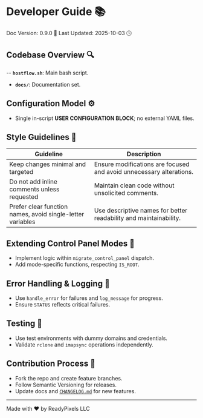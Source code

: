 # Developer Guide 📚

Doc Version: 0.9.0 📅
Last Updated: 2025-10-03 🕒

## Codebase Overview 🔍
-- **`hostflow.sh`**: Main bash script.
- **`docs/`**: Documentation set.

## Configuration Model ⚙️
- Single in-script **USER CONFIGURATION BLOCK**; no external YAML files.

## Style Guidelines 🎨

| Guideline | Description |
|-----------|-------------|
| Keep changes minimal and targeted | Ensure modifications are focused and avoid unnecessary alterations. |
| Do not add inline comments unless requested | Maintain clean code without unsolicited comments. |
| Prefer clear function names, avoid single-letter variables | Use descriptive names for better readability and maintainability. |

## Extending Control Panel Modes 🔧
- Implement logic within `migrate_control_panel` dispatch.
- Add mode-specific functions, respecting `IS_ROOT`.

## Error Handling & Logging 🚨
- Use `handle_error` for failures and `log_message` for progress.
- Ensure `STATUS` reflects critical failures.

## Testing 🧪
- Use test environments with dummy domains and credentials.
- Validate `rclone` and `imapsync` operations independently.

## Contribution Process 🤝
- Fork the repo and create feature branches.
- Follow Semantic Versioning for releases.
- Update docs and [`CHANGELOG.md`](CHANGELOG.md) for new features.

---
Made with ❤️ by ReadyPixels LLC